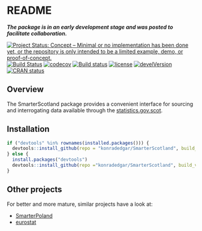 README
================

***The package is in an early development stage and was posted to
facilitate collaboration.***

[![Project Status: Concept – Minimal or no implementation has been done
yet, or the repository is only intended to be a limited example, demo,
or
proof-of-concept.](https://www.repostatus.org/badges/latest/concept.svg)](https://www.repostatus.org/#concept)
[![Build
Status](https://travis-ci.org/konradzdeb/SmarterScotland.svg?branch=master)](https://travis-ci.org/konradzdeb/SmarterScotland)
[![codecov](https://codecov.io/gh/konradzdeb/SmarterScotland/branch/master/graph/badge.svg)](https://codecov.io/gh/konradzdeb/SmarterScotland)
[![Build
status](https://ci.appveyor.com/api/projects/status/i3mfbvchkyah6gmf?svg=true)](https://ci.appveyor.com/project/konradedgar/smarterscotland-yhq6y)
[![license](https://img.shields.io/badge/license-GPL--3-blue.svg)](https://www.gnu.org/licenses/gpl-3.0.en.html)
[![develVersion](https://img.shields.io/badge/devel%20version-0.0.09-yellow.svg?style=flat)](https://github.com/konradzdeb/SmarterScotland)
[![CRAN
status](https://www.r-pkg.org/badges/version/SmarterScotland)](https://cran.r-project.org/package=SmarterScotland)

## Overview

The SmarterScotland package provides a convenient interface for sourcing
and interrogating data available through the
[statistics.gov.scot](http://statistics.gov.scot).

## Installation

``` r
if ("devtools" %in% rownames(installed.packages())) {
  devtools::install_github(repo = "konradedgar/SmarterScotland", build_vignettes = TRUE)
} else {
  install.packages("devtools")
  devtools::install_github(repo ="konradedgar/SmarterScotland", build_vignettes = TRUE)
}
```

## Other projects

For better and more mature, similar projects have a look at:

  - [SmarterPoland](https://cran.r-project.org/web/packages/SmarterPoland/index.html)
  - [eurostat](https://cran.r-project.org/web/packages/eurostat/index.html)
